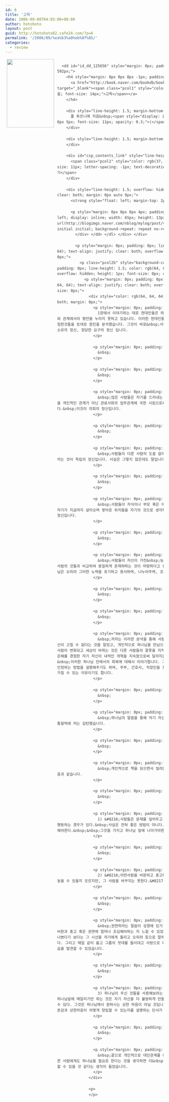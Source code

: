 ```yaml
---
id: 6
title: '고독'
date: 2006-09-08T04:03:00+00:00
author: hotohoto
layout: post
guid: http://hotohoto82.cafe24.com/?p=6
permalink: '/2006/09/%ea%b3%a0%eb%8f%85/'
categories:
  - review
---
```



<div class="template" style="color: rgb(64, 64, 64); text-align: justify;">
  <div style="line-height: 1.5; overflow: hidden; margin: 0px 0px 0px 5px; text-align: left; font-family: 돋움, Dotum, AppleGothic, sans-serif;">
    <dl name="outerDL" id="outerDL" style="margin: 0px; padding: 0px; overflow: hidden; width: 752px;">
      <dt style="margin: 0px 10px 0px 0px; padding: 0px; float: left; display: inline;">
        <a href="http://book.naver.com/bookdb/book_detail.php?bid=125656" target="_blank"><img src="http://bookimg.naver.com/coverimg/libro/book_img/2816/0100004649646_03.jpg" width="150" height="217" style="border: none;" /></a>
      </dt>

      <dd id="id_dd_125656" style="margin: 0px; padding: 0px; float: left; width: 592px;">
        <h4 style="margin: 0px 0px 8px -1px; padding: 0px; font-size: 16px;">
          <a href="http://book.naver.com/bookdb/book_detail.php?bid=125656" target="_blank"><span class="pcol1" style="color: rgb(37, 37, 37); font-family: 돋움; font-size: 14px;">고독</span></a>
        </h4>

        <div style="line-height: 1.5; margin-bottom: 4px;">
          폴 투르니에 지음&nbsp;<span style="display: inline-block; width: 1px; padding: 0px 5px; font-size: 11px; opacity: 0.3;">|</span>&nbsp;윤경남 옮김
        </div>

        <div style="line-height: 1.5; margin-bottom: 4px;">
        </div>

        <div id="csp_contents_link" style="line-height: 1.5; margin: 2px 0px 7px;">
          <span class="pcol1" style="color: rgb(37, 37, 37); font-family: 돋움; font-size: 11px; letter-spacing: -1px; text-decoration: underline; opacity: 0.5;">본문보기</span>
        </div>

        <div style="line-height: 1.5; overflow: hidden; float: left; width: 99px; clear: both; margin: 0px auto 9px;">
          <strong style="float: left; margin-top: 2px;">평점</strong></p>

          <p style="margin: 0px 0px 0px 4px; padding: 0px; line-height: 1.5; float: left; display: inline; width: 65px; height: 13px; background-image: url(http://blogimgs.naver.com/nblog/mylog/post/v1_03.gif); background-position: initial initial; background-repeat: repeat no-repeat;">
            </div> </dd> </dl> </div> </div>

            <p style="margin: 0px; padding: 0px; line-height: 1.5; color: rgb(64, 64, 64); text-align: justify; clear: both; overflow: hidden; height: 20px; font-size: 0px;">
              <p class="pcol2b" style="background-color: rgb(64, 64, 64); margin: 0px; padding: 0px; line-height: 1.5; color: rgb(64, 64, 64); text-align: justify; overflow: hidden; height: 1px; font-size: 0px; opacity: 0.15;">
                <p style="margin: 0px; padding: 0px; line-height: 1.5; color: rgb(64, 64, 64); text-align: justify; clear: both; overflow: hidden; height: 20px; font-size: 0px;">
                  <div style="color: rgb(64, 64, 64); text-align: justify; clear: both; margin: 0px;">
                    <p style="margin: 0px; padding: 0px; line-height: 1.5;">
                      1장에서 이야기하는 데로 현대인들은 하나님 안에서 내적인 영역을 포함한 내적인 교제와 관계에서의 평안을 누리지 못하고 있습니다. 이러한 현대인들의 고독감에 대해 저자는 정신과 의사로서 경험한것들을 토대로 원인을 분석했습니다. 그것이 바로&nbsp;사람들이 가지고 있는 의회의 정신, 독립의 정신, 소유의 정신, 정당한 요구의 정신 입니다.
                    </p>

                    <p style="margin: 0px; padding: 0px; line-height: 1.5;">
                      &nbsp;
                    </p>

                    <p style="margin: 0px; padding: 0px; line-height: 1.5;">
                      &nbsp;
                    </p>

                    <p style="margin: 0px; padding: 0px; line-height: 1.5;">
                      &nbsp;많은 사람들은 자기를 드러내는 것에 대한 두려워합니다. 그래서 자기의 행동을 개인적인 관계가 아닌 관료사회의 업무관계에 국한 시킴으로써 자신이 직접적으로 노출되지 않도록합니다.&nbsp;이것이 의회의 정신입니다.
                    </p>

                    <p style="margin: 0px; padding: 0px; line-height: 1.5;">
                      &nbsp;
                    </p>

                    <p style="margin: 0px; padding: 0px; line-height: 1.5;">
                      &nbsp;사람들이 다른 사람의 도움 없이 자기의 힘으로 유능하게 살아갈수 있다고 느끼는 것이 독립의 정신입니다. 사실은 그렇지 않은데도 말입니다.
                    </p>

                    <p style="margin: 0px; padding: 0px; line-height: 1.5;">
                      &nbsp;
                    </p>

                    <p style="margin: 0px; padding: 0px; line-height: 1.5;">
                      &nbsp;사람들이 자식이나 부모 혹은 어떤 사람이나, 아니면 자기가 가진 물건, 혹은 자기가 지금까지 살아오며 쌓아온 위치들을 자기의 것으로 생각하고 집착하거나 조종하려는&nbsp;것이 독립의 정신입니다.
                    </p>

                    <p style="margin: 0px; padding: 0px; line-height: 1.5;">
                      &nbsp;
                    </p>

                    <p style="margin: 0px; padding: 0px; line-height: 1.5;">
                      &nbsp;사람들이 자신이 가진&nbsp;능력, 소유, 고통, 사랑 등 수많은 것들을 다른 사람의 것들과 비교하여 동일하게 존재햐하는 것이 마땅하다고 생각하는 것이 정당한 요구의 정신입니다. 하나님은 오히려 그러한 노력을 포기하고 용서하며, 나누어주며, 조화를 이루 도록 요구하시는데도 말입니다.
                    </p>

                    <p style="margin: 0px; padding: 0px; line-height: 1.5;">
                      &nbsp;
                    </p>

                    <p style="margin: 0px; padding: 0px; line-height: 1.5;">
                      &nbsp;
                    </p>

                    <p style="margin: 0px; padding: 0px; line-height: 1.5;">
                      &nbsp;저자는 이러한 분석을 통해 사람들을 돕습니다. 그런데 그는 많은 사람들은 자신이 고칠 수 없다는 것을 알았고, 개인적으로 하나님을 만남으로써 문제들이 고침을 받는 것을 발견합니다. 사람이 변화되고 세상이 바뀌는 것은 다른 사람들의 잘못을 지적하고 어떻게 만드는 문제가 아니라, 하나님의 은혜를 경험한 자기 자신이 내적인 개혁을 지속함으로써 달라지는 것입니다. 마지막 장인 친교의 정신은&nbsp;이러한 하나님 안에서의 회복에 대해서 이야기합니다. 그것은 정신과 의사라는 자기의 일에서 하나님을 인정하는 방법을 설명해주기도 하며, 주부, 간호사, 직장인을 포함하여 많은 사람들이 자기의 직업에서 소명을 가질 수 있는 이유이기도 합니다.
                    </p>

                    <p style="margin: 0px; padding: 0px; line-height: 1.5;">
                      &nbsp;
                    </p>

                    <p style="margin: 0px; padding: 0px; line-height: 1.5;">
                      &nbsp;하나님의 말씀을 통해 자기 자신과 다른사람을&nbsp;정밀하게 진단하는 그의 통찰력에 저는 감탄했습니다.
                    </p>

                    <p style="margin: 0px; padding: 0px; line-height: 1.5;">
                      &nbsp;
                    </p>

                    <p style="margin: 0px; padding: 0px; line-height: 1.5;">
                      &nbsp;개인적으로 책을 읽으면서 빌려온 여러가지 인상적이었던 통찰들을 소개하면 다음과 같습니다.
                    </p>

                    <p style="margin: 0px; padding: 0px; line-height: 1.5;">
                      &nbsp;
                    </p>

                    <p style="margin: 0px; padding: 0px; line-height: 1.5;">
                      1) &#8216;사람들은 문제를 덮어두고 자기에게는 아무런 이상도 없다는 듯이&nbsp;행동하는 경우가 있다.&nbsp;사실은 전혀 좋은 방법이 아니다. 문제를 인정하고 명확하고 구체적으로&nbsp;해야한다.&nbsp;&nbsp;그것을 가지고 하나님 앞에 나아가야한다.&#8217;
                    </p>

                    <p style="margin: 0px; padding: 0px; line-height: 1.5;">
                      &nbsp;
                    </p>

                    <p style="margin: 0px; padding: 0px; line-height: 1.5;">
                      2) &#8216;어떤사람을 비판하고 충고하는 것은 그 사람의 단기적인 행위를 바꾸어 놓을 수 있을지 모르지만, 그 사람을 바꾸지는 못한다.&#8217;&nbsp;
                    </p>

                    <p style="margin: 0px; padding: 0px; line-height: 1.5;">
                      &nbsp;
                    </p>

                    <p style="margin: 0px; padding: 0px; line-height: 1.5;">
                      &nbsp;권면하라는 말씀이 성경에 있기 때문에 문자 그대로 받아들이지는 않았지만, 비판과 충고 혹은 권면에 얼마나 조심해야하는 지 느낄 수 있었다. 다른 사람에 대해 분석적인 시각 자체가 나쁘다기 보다는 그 시선을 자기에게 돌리고 오히려 등으로 말하는 사람이 되어야함을 다시 한 번 떠올렸습니다. 그리고 매일 같이 옳고 그름의 잣대를 들이대고 사랑으로 대하지 못하고 그 사람을 힘들게 하는 나의 모습을 발견할 수 있었습니다.
                    </p>

                    <p style="margin: 0px; padding: 0px; line-height: 1.5;">
                      &nbsp;
                    </p>

                    <p style="margin: 0px; padding: 0px; line-height: 1.5;">
                      3) 하나님이 주신 것들을 사용해보려는 노력도 하지 않은채, 무력한 감정에 휩싸여서 하나님앞에 매달리기만 하는 것은 자기 자신을 더 불쌍하게 만들어서 현실을 회피하려는 의도가 감춰져 있을 수 있다. 그것은 하나님께서 원하시는 상한 마음이 아닐 것입니다. 마치 한 달란트 받은 종처럼 말입니다. 자존감과 상한마음이 어떻게 양립할 수 있는지를 설명하는 단서가 제공되는 부분입니다.
                    </p>

                    <p style="margin: 0px; padding: 0px; line-height: 1.5;">
                      &nbsp;
                    </p>

                    <p style="margin: 0px; padding: 0px; line-height: 1.5;">
                      &nbsp;끝으로 개인적으로 대인관계를 어려움을 많이 경험하는데,, 나에게도 혹은 다른 사람에게도 하나님을 필요로 한다는 것을 생각하면 더&nbsp;사랑하고 안타까운&nbsp;마음으로 그들을 대할 수 있을 것 같다는 생각이 들었습니다.
                    </p>
                  </div>

                  <p>
                  </p>
